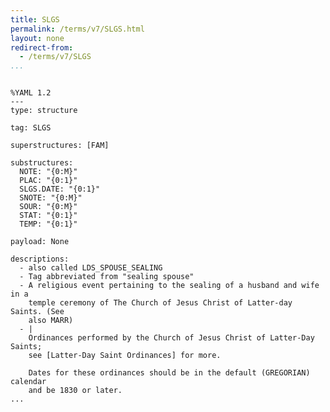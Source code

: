 ```yaml
---
title: SLGS
permalink: /terms/v7/SLGS.html
layout: none
redirect-from:
  - /terms/v7/SLGS
...
```


```

%YAML 1.2
---
type: structure

tag: SLGS

superstructures: [FAM]

substructures:
  NOTE: "{0:M}"
  PLAC: "{0:1}"
  SLGS.DATE: "{0:1}"
  SNOTE: "{0:M}"
  SOUR: "{0:M}"
  STAT: "{0:1}"
  TEMP: "{0:1}"

payload: None

descriptions:
  - also called LDS_SPOUSE_SEALING
  - Tag abbreviated from "sealing spouse"
  - A religious event pertaining to the sealing of a husband and wife in a
    temple ceremony of The Church of Jesus Christ of Latter-day Saints. (See
    also MARR)
  - |
    Ordinances performed by the Church of Jesus Christ of Latter-Day Saints;
    see [Latter-Day Saint Ordinances] for more.
    
    Dates for these ordinances should be in the default (GREGORIAN) calendar
    and be 1830 or later.
...

```